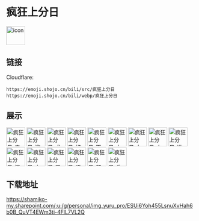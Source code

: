 # 疯狂上分日
<img src="https://emoji.shojo.cn/bili/src/疯狂上分日/icon.png" width="50" height="50" alt="icon">

## 链接
Cloudflare:
```
https://emoji.shojo.cn/bili/src/疯狂上分日
https://emoji.shojo.cn/bili/webp/疯狂上分日
```
## 展示
<img src="https://emoji.shojo.cn/bili/src/疯狂上分日/疯狂上分日-来一把.png" width="50" height="50" alt="疯狂上分日-来一把">
<img src="https://emoji.shojo.cn/bili/src/疯狂上分日/疯狂上分日-游戏结束.png" width="50" height="50" alt="疯狂上分日-游戏结束">
<img src="https://emoji.shojo.cn/bili/src/疯狂上分日/疯狂上分日-求带飞.png" width="50" height="50" alt="疯狂上分日-求带飞">
<img src="https://emoji.shojo.cn/bili/src/疯狂上分日/疯狂上分日-好菜.png" width="50" height="50" alt="疯狂上分日-好菜">
<img src="https://emoji.shojo.cn/bili/src/疯狂上分日/疯狂上分日-下.png" width="50" height="50" alt="疯狂上分日-下">
<img src="https://emoji.shojo.cn/bili/src/疯狂上分日/疯狂上分日-上.png" width="50" height="50" alt="疯狂上分日-上">
<img src="https://emoji.shojo.cn/bili/src/疯狂上分日/疯狂上分日-左.png" width="50" height="50" alt="疯狂上分日-左">
<img src="https://emoji.shojo.cn/bili/src/疯狂上分日/疯狂上分日-右.png" width="50" height="50" alt="疯狂上分日-右">
<img src="https://emoji.shojo.cn/bili/src/疯狂上分日/疯狂上分日-进退两难.png" width="50" height="50" alt="疯狂上分日-进退两难">
<img src="https://emoji.shojo.cn/bili/src/疯狂上分日/疯狂上分日-混子.png" width="50" height="50" alt="疯狂上分日-混子">
<img src="https://emoji.shojo.cn/bili/src/疯狂上分日/疯狂上分日-上号.png" width="50" height="50" alt="疯狂上分日-上号">
<img src="https://emoji.shojo.cn/bili/src/疯狂上分日/疯狂上分日-骂骂咧咧.png" width="50" height="50" alt="疯狂上分日-骂骂咧咧">
<img src="https://emoji.shojo.cn/bili/src/疯狂上分日/疯狂上分日-语音加载.png" width="50" height="50" alt="疯狂上分日-语音加载">
<img src="https://emoji.shojo.cn/bili/src/疯狂上分日/疯狂上分日-超神.png" width="50" height="50" alt="疯狂上分日-超神">
<img src="https://emoji.shojo.cn/bili/src/疯狂上分日/疯狂上分日-头铁.png" width="50" height="50" alt="疯狂上分日-头铁">

## 下载地址

https://shamiko-my.sharepoint.com/:u:/g/personal/img_yuru_pro/ESUi6Yoh455LsnuXvHah6b0B_QuVT4EWm3ti-4FlL7VL2Q